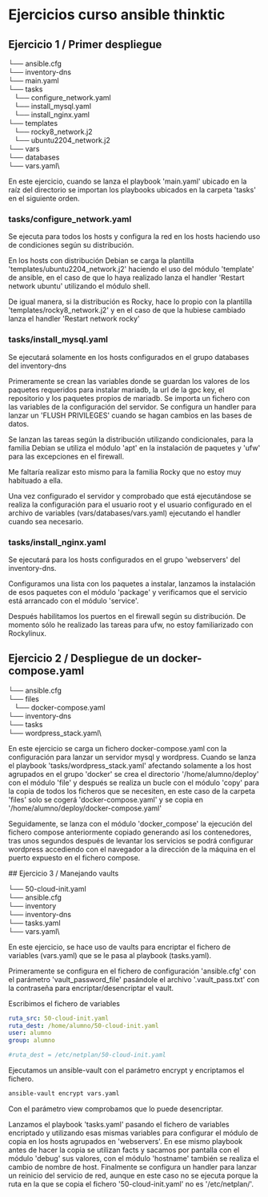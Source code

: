 # Ejercicios curso ansible thinktic

## Ejercicio 1 / Primer despliegue

└── ansible.cfg\
└── inventory-dns\
└── main.yaml\
└── tasks\
    └── configure_network.yaml\
    └── install_mysql.yaml\
    └── install_nginx.yaml\
└── templates\
    └── rocky8_network.j2\
    └── ubuntu2204_network.j2\
└── vars\
    └── databases\
        └── vars.yaml\

En este ejercicio, cuando se lanza el playbook 'main.yaml' ubicado en la raíz del directorio se importan los playbooks ubicados en la carpeta 'tasks' en el siguiente orden.

### tasks/configure_network.yaml
Se ejecuta para todos los hosts y configura la red en los hosts haciendo uso de condiciones según su distribución.

En los hosts con distribución Debian se carga la plantilla 'templates/ubuntu2204_network.j2' haciendo el uso del módulo 'template' de ansible, en el caso de que lo haya realizado lanza el handler 'Restart network ubuntu' utilizando el módulo shell.

De igual manera, si la distribución es Rocky, hace lo propio con la plantilla 'templates/rocky8_network.j2' y en el caso de que la hubiese cambiado lanza el handler 'Restart network rocky'

### tasks/install_mysql.yaml
Se ejecutará solamente en los hosts configurados en el grupo databases del inventory-dns

Primeramente se crean las variables donde se guardan los valores de los paquetes requeridos para instalar mariadb, la url de la gpc key, el repositorio y los paquetes propios de mariadb. Se importa un fichero con las variables de la configuración del servidor. Se configura un handler para lanzar un 'FLUSH PRIVILEGES' cuando se hagan cambios en las bases de datos.

Se lanzan las tareas según la distribución utilizando condicionales, para la familia Debian se utiliza el módulo 'apt' en la instalación de paquetes y 'ufw' para las excepciones en el firewall.

Me faltaría realizar esto mismo para la familia Rocky que no estoy muy habituado a ella.

Una vez configurado el servidor y comprobado que está ejecutándose se realiza la configuración para el usuario root y el usuario configurado en el archivo de variables (vars/databases/vars.yaml) ejecutando el handler cuando sea necesario.

### tasks/install_nginx.yaml
Se ejecutará para los hosts configurados en el grupo 'webservers' del inventory-dns.

Configuramos una lista con los paquetes a instalar, lanzamos la instalación de esos paquetes con el módulo 'package' y verificamos que el servicio está arrancado con el módulo 'service'.

Después habilitamos los puertos en el firewall según su distribución. De momento sólo he realizado las tareas para ufw, no estoy familiarizado con Rockylinux.

## Ejercicio 2 / Despliegue de un docker-compose.yaml

└── ansible.cfg\
└── files\
    └── docker-compose.yaml\
└── inventory-dns\
└── tasks\
    └── wordpress_stack.yaml\

En este ejercicio se carga un fichero docker-compose.yaml con la configuración para lanzar un servidor mysql y wordpress. Cuando se lanza el playbook 'tasks/wordpress_stack.yaml' afectando solamente a los host agrupados en el grupo 'docker' se crea el directorio '/home/alumno/deploy' con el módulo 'file' y después se realiza un bucle con el módulo 'copy' para la copia de todos los ficheros que se necesiten, en este caso de la carpeta 'files' solo se cogerá 'docker-compose.yaml' y se copia en  '/home/alumno/deploy/docker-compose.yaml'

Seguidamente, se lanza con el módulo 'docker_compose' la ejecución del fichero compose anteriormente copiado generando así los contenedores, tras unos segundos después de levantar los servicios se podrá configurar wordpress accediendo con el navegador a la dirección de la máquina en el puerto expuesto en el fichero compose.

## Ejercicio 3 / Manejando vaults

└── 50-cloud-init.yaml\
└── ansible.cfg\
└── inventory\
└── inventory-dns\
└── tasks.yaml\
└── vars.yaml\

En este ejercicio, se hace uso de vaults para encriptar el fichero de variables (vars.yaml) que se le pasa al playbook (tasks.yaml).

Primeramente se configura en el fichero de configuración 'ansible.cfg' con el parámetro 'vault_password_file' pasándole el archivo '.vault_pass.txt' con la contraseña para encriptar/desencriptar el vault.

Escribimos el fichero de variables

```yaml
ruta_src: 50-cloud-init.yaml
ruta_dest: /home/alumno/50-cloud-init.yaml
user: alumno
group: alumno

#ruta_dest = /etc/netplan/50-cloud-init.yaml
```

Ejecutamos un ansible-vault con el parámetro encrypt y encriptamos el fichero.

```bash
ansible-vault encrypt vars.yaml
```
Con el parámetro view comprobamos que lo puede desencriptar.

Lanzamos el playbook 'tasks.yaml' pasando el fichero de variables encriptado y utilizando esas mismas variables para configurar el módulo de copia en los hosts agrupados en 'webservers'. En ese mismo playbook antes de hacer la copia se utilizan facts y sacamos por pantalla con el módulo 'debug' sus valores, con el módulo 'hostname' también se realiza el cambio de nombre de host. Finalmente se configura un handler para lanzar un reinicio del servicio de red, aunque en este caso no se ejecuta porque la ruta en la que se copia el fichero '50-cloud-init.yaml' no es '/etc/netplan/'.